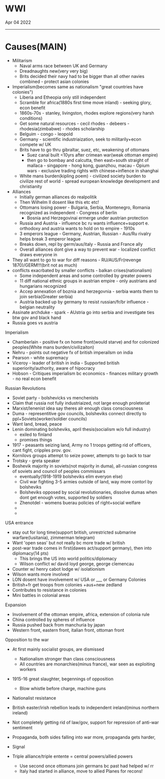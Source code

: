 # WWI
Apr 04 2022
***
# Causes(MAIN)
 - Militarism
   - Naval arms race between UK and Germany 
   - Dreadnaughts new(very very big)
   - Brits decided their navy had to be bigger than all other navies combined - protect asian colonies
 - Imperialism(becomes same as nationalism "great countries have colonies")
   - Liberia and Etheopia only still independent
   - Scramble for africa(1880s first time move inland) - seeking glory, econ benefit
   - 1860s-70s - stanley, livingston, rhodes explore regions(very harsh conditions)
   - Get some natural resources - cecil rhodes - debeers - rhodesia(zimbabwe) - rhodes scholarship 
   - Belguim - congo - leopold 
   - Germany - scientific industriaization, seek to militarily+econ compete w/ UK
   - Brits have to go thru gibraltar, suez, etc, weakening of ottomans
     - Suez canal built <10yrs after crimean war(weak ottoman empire)
     - then go to bombay and calcutta, then east+south straight of mallaca - singapore - hong kong, guanzhou, macau - Opium wars - exclusive trading rights with chinese+inflence in shanghai 
   - White mans burden(kipling poem) - civilized society burden to civilize rest of world - spread european knowledge development and christianity
 - Alliances
   - Initially german alliances do realpolitik
   - Then Wilhelm II dosent like this etc etc!
   - Ottomans losing power - Bulgaria, Serbia, Montenegro, Romania recognized as independent - Congress of berlin 
     - Bosnia and Herzegovinai ermerge under austrian protection 
   - Russia and Austria - influence bc ru wants influence+support e. orthodoxy and austria wants to hold on to empire - 1910s
   - 3 emperors league - Germany, Austrian, Russian - Aus/Ru rivalry helps break 3 emperor league
   - Breaks down, repl by germ/aus/italy - Russia and France ally 
   - Overall alliances dont give a way to prevent war - localized conflict draws everyone in
 - They all want to go to war for diff reasons - RU/AUS/Fr(revenge 1870)/GERM!!!(brit not as much)
 - conflicts exacrbated by smaller conflicts - balkan crises(nationalism)
   - Some independent areas and some controlled by greater powers 
   - 11 diff national ethnic groups in austrian empire - only austrians and hungarians recognized 
   - Accep annexation of boznia and herzegovnia - serbia wants them to join serbia(Greater serbia)
   - Austria backed up by germany to resist russian/fr/br influence - belgian neutrality
 - Assinate archduke - spark - AUstria go into serbia and investigate ties btw gov and black hand 
 - Russia goes vs austria


Imperialism 
 - Chamberlain - positive fx on home front(would starve) and for colonized peoples(White mans burden/civilizaiton)
 - Nehru - points out negative fx of british imperailsm on india
 - Pearson - white supremacy
 - Viceroy - leader of british in india - Supported british superiority/authority, aware of hipocracy
 - Hobson - Critiques imperialism bc economics - finances military growth - no real econ benefit

Russian Revolutions
 - Soviet party - bolshevicks vs menchenists 
 - Claim that russia not fully industriaized, not large enough proleteriat 
 - Marxist/lenenist idea say theres alr enough class consciousness
 - Duma - representitive gov councils, bolsheviks connect directly to ppl+Soviets(worker/soldier councils)
 - Want land, bread, peace 
 - Lenin dominating bolsheviks, april thesis(socialism w/o full industry)
   - exiled to finland
   - promises things
 - 1917 - peasants seizing land, Army no 1 troops getting rid of officers, cant fight, cripples prov. gov.
 - Kornilovs groups attempt to seize power, attempts to go back to tsar
 - Trotsky - greta speaker 
 - Boshevik majority in soviets(not majority in duma), all-russian congress of soviets and council of peoples commissars
   - eventually(1918-1919 bolsheviks elim everyon else)
   - Civil war fighting 3-5 armies outside of land, way more contorl by bolsheviks
   - Bolsheviks opposed by social revolutionaries, dissolve dumas when dont get enough votes, supported by soldiers 
   - Zhenotdel - womens buerau policies of right+social welfare
   - 
   - 
USA entrance
 - stay out for long time(support british, unrestricted submarine warfare(lusitania), zimmerman telegram)
 - Want 'open seas' but not really bc more trade w/ british 
 - post-war trade comes in first(dawes act/support germany), then into diplomacy(14 pts)
   - This brings the US into world politics/diplomacy
   - Wilson conflict w/ david loyd george, george clemencau
 - Counter w/ henry cabot lodge w/ isolationism
 - Wilson wants more involved
 - LON dosent have involvement w/ USA or ___ or Germany 
Colonies 
 - British+fr get troops from colonies +aus+new zedland 
 - Contributes to resistance in colonies 
 - Mini battles in colonial areas 

Expansion
 - Involvement of the ottoman empire, africa, extension of colonia rule
 - China controlled by spheres of influence
 - Russia pushed back from manchuria by japan
 - Western front, eastern front, italian front, ottoman front  

Opposition to the war 
 - At first mainly socialist groups, are dismissed
   - Nationalism stronger than class consciousness  
   - All countries are monarchies(minus france), war seen as exploiting workers 
 - 1915-16 great slaughter, begennings of opposition 
   - Blow whistle before charge, machine guns  
 - Nationalist resistance
 - British easter/irish rebellion leads to independent ireland(minus northern ireland)
 - Not completely getting rid of law/gov, support for repression of anti-war sentiment 
 - Propaganda, both sides falling into war more, propaganda gets harder, 
 - Signal
  
 - Triple alliance/triple entente = central powers/allied powers 
   - Use second once ottomans join germans bc past had helped w/ rr
   - Italy had started in alliance, move to allied
Planes for recons!